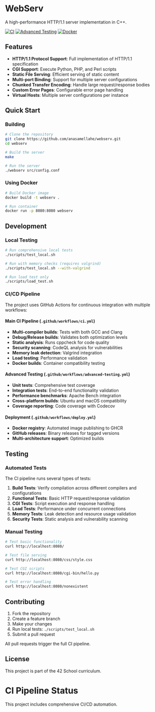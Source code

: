 # WebServ

A high-performance HTTP/1.1 server implementation in C++.

[![CI](https://github.com/anasamellahe/webserv/actions/workflows/ci.yml/badge.svg)](https://github.com/anasamellahe/webserv/actions/workflows/ci.yml)
[![Advanced Testing](https://github.com/anasamellahe/webserv/actions/workflows/advanced-testing.yml/badge.svg)](https://github.com/anasamellahe/webserv/actions/workflows/advanced-testing.yml)
[![Docker](https://github.com/anasamellahe/webserv/actions/workflows/deploy.yml/badge.svg)](https://github.com/anasamellahe/webserv/actions/workflows/deploy.yml)

## Features

- **HTTP/1.1 Protocol Support**: Full implementation of HTTP/1.1 specification
- **CGI Support**: Execute Python, PHP, and Perl scripts
- **Static File Serving**: Efficient serving of static content
- **Multi-port Binding**: Support for multiple server configurations
- **Chunked Transfer Encoding**: Handle large request/response bodies
- **Custom Error Pages**: Configurable error page handling
- **Virtual Hosts**: Multiple server configurations per instance

## Quick Start

### Building

```bash
# Clone the repository
git clone https://github.com/anasamellahe/webserv.git
cd webserv

# Build the server
make

# Run the server
./webserv src/config.conf
```

### Using Docker

```bash
# Build Docker image
docker build -t webserv .

# Run container
docker run -p 8080:8080 webserv
```

## Development

### Local Testing

```bash
# Run comprehensive local tests
./scripts/test_local.sh

# Run with memory checks (requires valgrind)
./scripts/test_local.sh --with-valgrind

# Run load test only
./scripts/load_test.sh
```

### CI/CD Pipeline

The project uses GitHub Actions for continuous integration with multiple workflows:

#### Main CI Pipeline (`.github/workflows/ci.yml`)
- **Multi-compiler builds**: Tests with both GCC and Clang
- **Debug/Release builds**: Validates both optimization levels  
- **Static analysis**: Runs cppcheck for code quality
- **Security scanning**: CodeQL analysis for vulnerabilities
- **Memory leak detection**: Valgrind integration
- **Load testing**: Performance validation
- **Docker builds**: Container compatibility testing

#### Advanced Testing (`.github/workflows/advanced-testing.yml`)
- **Unit tests**: Comprehensive test coverage
- **Integration tests**: End-to-end functionality validation
- **Performance benchmarks**: Apache Bench integration
- **Cross-platform builds**: Ubuntu and macOS compatibility
- **Coverage reporting**: Code coverage with Codecov

#### Deployment (`.github/workflows/deploy.yml`)
- **Docker registry**: Automated image publishing to GHCR
- **GitHub releases**: Binary releases for tagged versions
- **Multi-architecture support**: Optimized builds

## Testing

### Automated Tests

The CI pipeline runs several types of tests:

1. **Build Tests**: Verify compilation across different compilers and configurations
2. **Functional Tests**: Basic HTTP request/response validation
3. **CGI Tests**: Script execution and response handling  
4. **Load Tests**: Performance under concurrent connections
5. **Memory Tests**: Leak detection and resource usage validation
6. **Security Tests**: Static analysis and vulnerability scanning

### Manual Testing

```bash
# Test basic functionality
curl http://localhost:8080/

# Test file serving
curl http://localhost:8080/css/style.css

# Test CGI scripts
curl http://localhost:8080/cgi-bin/hello.py

# Test error handling
curl http://localhost:8080/nonexistent
```

## Contributing

1. Fork the repository
2. Create a feature branch
3. Make your changes
4. Run local tests: `./scripts/test_local.sh`
5. Submit a pull request

All pull requests trigger the full CI pipeline.

## License

This project is part of the 42 School curriculum.
# CI Pipeline Status

This project includes comprehensive CI/CD automation.
